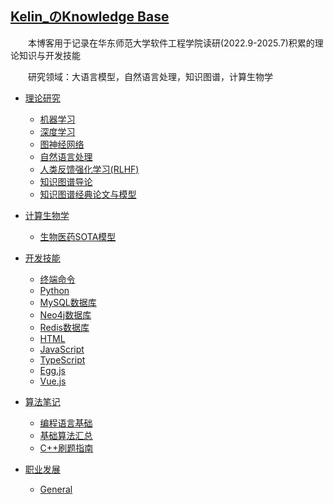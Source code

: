 ## [Kelin_のKnowledge Base](https://www.bullorwolf.top)

&emsp;&emsp;本博客用于记录在华东师范大学软件工程学院读研(2022.9-2025.7)积累的理论知识与开发技能

&emsp;&emsp;研究领域：大语言模型，自然语言处理，知识图谱，计算生物学

- [理论研究](Theory/_theory.md)

  * [机器学习](Theory/ML/机器学习)
  * [深度学习](Theory/ML/深度学习)
  * [图神经网络](Theory/ML/图神经网络)
  * [自然语言处理](Theory/LLM/自然语言处理)
  * [人类反馈强化学习(RLHF)](Theory/LLM/人类反馈强化学习(RLHF))
  * [知识图谱导论](Theory/KG/知识图谱导论)
  * [知识图谱经典论文与模型](Theory/KG/KGE)

- [计算生物学](Biotech/_biotech.md)

  - [生物医药SOTA模型](Biotech/生物医药SOTA模型)

- [开发技能](Develop/_develop.md)

  * [终端命令](Develop/终端命令)
  * [Python](Develop/Python)
  * [MySQL数据库](Develop/MySQL)
  * [Neo4j数据库](Develop/Neo4j)
  * [Redis数据库](Develop/Redis)

  - [HTML](Develop/HTML.md)
  - [JavaScript](Develop/JavaScript.md)
  - [TypeScript](Develop/TypeScript.md)
  - [Egg.js](Develop/Egg.js.md)
  - [Vue.js](Develop/Vue.js.md)

- [算法笔记](Algorithm/_algorithm.md)

  * [编程语言基础](Algorithm/编程语言基础.md)
  * [基础算法汇总](Algorithm/基础算法汇总.md)
  * [C++刷题指南](Algorithm/C++刷题指南.md)

- [职业发展](Career/_career.md)

  * [General](Career/General.md)